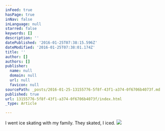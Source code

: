 ```yaml
---
inFeed: true
hasPage: true
inNav: false
inLanguage: null
starred: false
keywords: []
description: ''
datePublished: '2016-01-25T07:38:15.596Z'
dateModified: '2016-01-25T07:38:01.174Z'
title: ''
author: []
authors: []
publisher:
  name: null
  domain: null
  url: null
  favicon: null
sourcePath: _posts/2016-01-25-13155776-5f8f-43f1-a374-0f6706b4073f.md
published: true
url: 13155776-5f8f-43f1-a374-0f6706b4073f/index.html
_type: Article

---
```

I went ice skating with my family. They skated, I iced.
![](https://the-grid-user-content.s3-us-west-2.amazonaws.com/2269a0c9-e5ea-4f00-b914-7873435a2673.jpg)